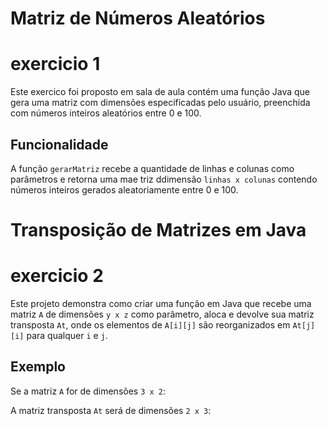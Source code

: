 # Matriz de Números Aleatórios

# exercicio 1 

Este exercico foi proposto em sala de aula contém uma função Java que gera uma matriz com dimensões especificadas pelo usuário, preenchida com números inteiros aleatórios entre 0 e 100.

## Funcionalidade

A função `gerarMatriz` recebe a quantidade de linhas e colunas como parâmetros e retorna uma mae triz ddimensão `linhas x colunas` contendo números inteiros gerados aleatoriamente entre 0 e 100.



# Transposição de Matrizes em Java
# exercicio 2

Este projeto demonstra como criar uma função em Java que recebe uma matriz `A` de dimensões `y x z` como parâmetro, aloca e devolve sua matriz transposta `At`, onde os elementos de `A[i][j]` são reorganizados em `At[j][i]` para qualquer `i` e `j`.

## Exemplo

Se a matriz `A` for de dimensões `3 x 2`:

A matriz transposta `At` será de dimensões `2 x 3`:




